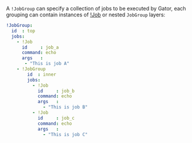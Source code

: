 A `!JobGroup` can specify a collection of jobs to be executed by Gator, each
grouping can contain instances of [!Job](job.md) or nested `JobGroup` layers:

```yaml
!JobGroup:
  id  : top
  jobs:
    - !Job
      id     : job_a
      command: echo
      args   :
       - "This is job A"
    - !JobGroup
        id  : inner
        jobs:
          - !Job
            id     : job_b
            command: echo
            args   :
              - "This is job B"
          - !Job
            id     : job_c
            command: echo
            args   :
              - "This is job C"
```
